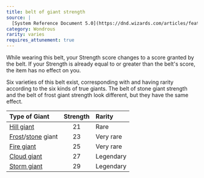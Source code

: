 ```yaml
---
title: belt of giant strength
source: |
  [System Reference Document 5.0](https://dnd.wizards.com/articles/features/systems-reference-document-srd)
category: Wondrous
rarity: varies
requires_attunement: true
---
```


While wearing this belt, your Strength score changes to a score granted by the belt. If your Strength is already equal to or greater than the belt's score, the item has no effect on you.

Six varieties of this belt exist, corresponding with and having rarity according to the six kinds of true giants. The belt of stone giant strength and the belt of frost giant strength look different, but they have the same effect.

| Type of Giant                                                         | Strength | Rarity    |
|:----------------------------------------------------------------------|:--------:|:----------|
| [Hill giant](/monsters/giant-hill/)                                   |    21    | Rare      |
| [Frost](/monsters/giant-frost/)/[stone](/monsters/giant-stone/) giant |    23    | Very rare |
| [Fire giant](/monsters/giant-fire/)                                   |    25    | Very rare |
| [Cloud giant](/monsters/giant-cloud/)                                 |    27    | Legendary |
| [Storm giant](/monsters/giant-storm/)                                 |    29    | Legendary |
